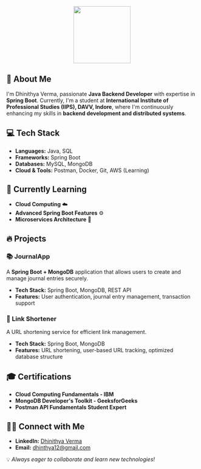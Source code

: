 <div align="center">
  <img height="150" src="https://i.pinimg.com/originals/e8/f4/53/e8f453469a3ec97ecd354df465d73913.gif"  /> </div>
  
## 🚀 About Me

I'm Dhinithya Verma, passionate **Java Backend Developer** with expertise in **Spring Boot**. Currently, I'm a student at **International Institute of Professional Studies (IIPS), DAVV, Indore**, where I'm continuously enhancing my skills in **backend development and distributed systems**.

## 💻 Tech Stack

- **Languages:** Java, SQL
- **Frameworks:** Spring Boot
- **Databases:** MySQL, MongoDB
- **Cloud & Tools:** Postman, Docker, Git, AWS (Learning)

## 🌱 Currently Learning

- **Cloud Computing** ☁️
- **Advanced Spring Boot Features** ⚙️
- **Microservices Architecture** 🔗

## 🔥 Projects

### 📚 JournalApp

A **Spring Boot + MongoDB** application that allows users to create and manage journal entries securely.

- **Tech Stack:** Spring Boot, MongoDB, REST API
- **Features:** User authentication, journal entry management, transaction support

### 🔗 Link Shortener

A URL shortening service for efficient link management.

- **Tech Stack:** Spring Boot, MongoDB
- **Features:** URL shortening, user-based URL tracking, optimized database structure

## 🎓 Certifications

- **Cloud Computing Fundamentals - IBM**
- **MongoDB Developer's Toolkit - GeeksforGeeks**
- **Postman API Fundamentals Student Expert**

## 👨‍💻 Connect with Me

- **LinkedIn:** [Dhinithya Verma](https://www.linkedin.com/in/dhinithya-verma-b72060329/)
- **Email:** dhinthya12@gmail.com

💡 *Always eager to collaborate and learn new technologies!*
